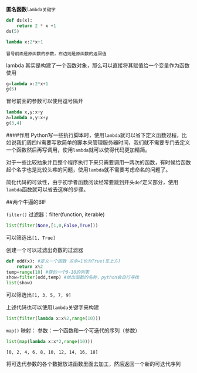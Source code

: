 **匿名函数**`lambda关键字`

```python
def ds(x):
    return 2 * x +1
ds(5)
```

```python
lambda x:2*x+1
```
`冒号前面是原函数的参数，右边则是原函数的返回值`

lambda 其实是构建了一个函数对象，那么可以直接将其赋值给一个变量作为函数使用

```python
g=lambda x:2*x+1
g(5)
```

冒号前面的参数可以使用逗号隔开

```python
lambda x,y:x+y
a=lambda x,y:x+y
g(3,4)
```

####作用
Python写一些执行脚本时，使用`lambda`就可以省下定义函数过程，比如说我们周四hi需要写歌简单的脚本来管理服务器时间，我们就不需要专门去定义一个函数然后再写调用，使用`lambda`就可以使得代码更加精简。

对于一些比较抽象并且整个程序执行下来只需要调用一两次的函数，有时候给函数起个名字也是比较头疼的问题，使用`lambda`就不需要考虑命名的问题了。

简化代码的可读性，由于初学者函数阅读经常要跳到开头`def`定义部分，使用`lambda`函数就可以省去这样的步骤。

##两个牛逼的BIF

`filter()`
过滤器：filter(function, iterable)

```python
list(filter(None,[1,0,False,True]))
```
可以筛选出`[1, True]`

创建一个可以过滤出奇数的过滤器

```python
def odd(x): #定义一个函数 求余=1也为True(见上方)
    return x%2
temp=range(10) #获的一个0-10的列表
show=filter(odd,temp) #给出函数的名称，python会自行寻找
list(show)
```
可以筛选出`[1, 3, 5, 7, 9]`

上述代码也可以使用`lambda`关键字来构建
```python
list(filter(lambda x:x%2,range(10)))
```

`map()`
映射：
参数：一个函数和一个可迭代的序列（参数）

```python
list(map(lambda x:x*2,range(10)))
```

`[0, 2, 4, 6, 8, 10, 12, 14, 16, 18]`

将可迭代参数的各个数据放进函数里面去加工，然后返回一个新的可迭代序列

